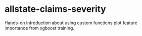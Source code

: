 # allstate-claims-severity

Hands-on introduction about using custom functions plot feature importance from xgboost training.
